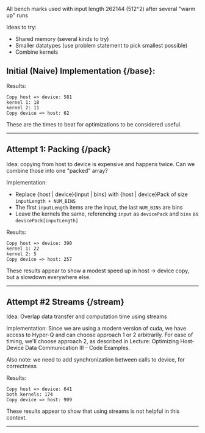 All bench marks used with input length 262144 (512^2) after several "warm up" runs

Ideas to try:
- Shared memory (several kinds to try)
- Smaller datatypes (use problem statement to pick smallest possible)
- Combine kernels


## Initial (Naive) Implementation {/base}:
Results:
```
Copy host => device: 581
kernel 1: 18
kernel 2: 11
Copy device => host: 62
```

These are the times to beat for optimizations to be considered useful.

---

## Attempt 1: Packing {/pack}
Idea: copying from host to device is expensive and happens twice. Can we combine those
into one "packed" array?

Implementation:
- Replace {host | device}{input | bins} with {host | device}Pack of size `inputLength + NUM_BINS`
- The first `inputLength` items are the input, the last `NUM_BINS` are bins
- Leave the kernels the same, referencing `input` as `devicePack` and `bins` as `devicePack[inputLength]`


Results:
```
Copy host => device: 390
kernel 1: 22
kernel 2: 5
Copy device => host: 257
```
These results appear to show a modest speed up in host -> device copy, but a slowdown everywhere else.

---

## Attempt #2 Streams {/stream}
Idea: Overlap data transfer and computation time using streams

Implementation: Since we are using a modern version of cuda, we have access to Hyper-Q and can choose approach 1 or 2 arbitrarily. For ease of timing, we'll choose approach 2, as described in Lecture: Optimizing Host-Device Data Communication III - Code Examples.

Also note: we need to add synchronization between calls to device, for correctness

Results:
```
Copy host => device: 641
both kernels: 174
Copy device => host: 909
```

These results appear to show that using streams is not helpful in this context.

---